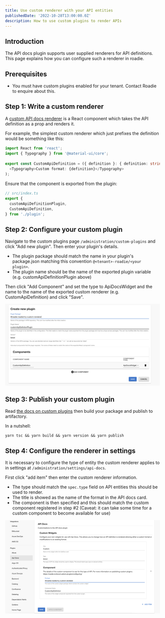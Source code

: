 ```yaml
---
title: Use custom renderer with your API entities
publishedDate: '2022-10-28T13:00:00.0Z'
description: How to use custom plugins to render APIs
---
```


## Introduction

The API docs plugin supports user supplied renderers for API definitions. This page explains how you can configure such
a renderer in roadie.

## Prerequisites

* You must have custom plugins enabled for your tenant. Contact Roadie to enquire about this.

## Step 1: Write a custom renderer

A [custom API docs renderer](https://www.npmjs.com/package/@backstage/plugin-api-docs#custom-api-renderings) is a React 
component which takes the API definition as a prop and renders it.

For example, the simplest custom renderer which just prefixes the definition would be something like this:

```typescript
import React from 'react';
import { Typography } from '@material-ui/core';

export const CustomApiDefinition = ({ definition }: { definition: string }) => (
  <Typography>Custom format: {definition}</Typography>
);
```

Ensure that the component is exported from the plugin:

```typescript
// src/index.ts
export {
  customApiDefinitionPlugin,
  CustomApiDefinition,
} from './plugin';
```

## Step 2: Configure your custom plugin

Navigate to the custom plugins page `/administration/custom-plugins` and click "Add new plugin". Then enter your plugin's
details.
- The plugin package should match the name in your plugin's package.json matching this convention `@<tenant>-roadie/<your plugin>`.
- The plugin name should be the name of the exported plugin variable (e.g. customApiDefinitionPlugin above)

Then click "Add Component" and set the type to ApiDocsWidget and the name to the name of the exported custom renderer
(e.g. CustomApiDefinition) and click "Save".

![custom plugin config](./custom-plugin-config.png)

## Step 3: Publish your custom plugin

Read [the docs on custom plugins](/docs/custom-plugins/configuring) then build your package and publish to artifactory.

In a nutshell:
```
yarn tsc && yarn build && yarn version && yarn publish
```

## Step 4: Configure the renderer in settings

It is necessary to configure the type of entity the custom renderer applies to in settings at `/administration/settings/api-docs`.

First click "add item" then enter the custom renderer information. 
- The type should match the `spec.type` field on API entities this should be used to render. 
- The title is showed as the name of the format in the API docs card. 
- The component is then specified and this should match the custom component registered in step #2 
(Caveat: it can take some time for a custom component to become available for use) 

![settings page](./settings.png)

